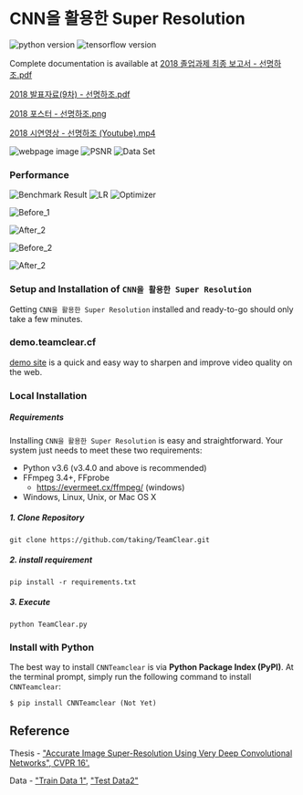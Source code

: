 # CNN을 활용한 Super Resolution

![python version](https://img.shields.io/badge/python-3.x-blue.svg)
![tensorflow version](https://img.shields.io/badge/tensorflow_gpu-1.8-blue.svg)

Complete documentation is available at
[2018 졸업과제 최종 보고서 - 선명하조.pdf](https://docs.google.com/gview?url=https://cl.ly/4892df/download/%EC%A1%B8%EC%97%85%EA%B3%BC%EC%A0%9C%20%EC%B5%9C%EC%A2%85%20%EB%B3%B4%EA%B3%A0%EC%84%9C%20-%20%EC%84%A0%EB%AA%85%ED%95%98%EC%A1%B0_.pdf&embedded=true)



[2018 발표자료(9차) - 선명하조.pdf](https://docs.google.com/gview?url=https://cl.ly/8bff1e/download/2018%EB%B0%9C%ED%91%9C%EC%9E%90%EB%A3%8C(9%EC%B0%A8)_35_%EC%84%A0%EB%AA%85%ED%95%98%EC%A1%B0.pdf&embedded=true)

[2018 포스터 - 선명하조.png](https://cl.ly/670a47/2018%20%EC%A1%B8%EC%97%85%EA%B3%BC%EC%A0%9C%20%ED%8F%AC%EC%8A%A4%ED%84%B0%20-%20%EC%84%A0%EB%AA%85%ED%95%98%EC%A1%B0.png)

[2018 시연영상 - 선명하조 (Youtube).mp4](https://youtu.be/62hgAvL6koc)



![webpage image](https://i.imgur.com/eBqHscf.png)
![PSNR](https://i.imgur.com/rFNKdxz.png)
![Data Set](https://i.imgur.com/xEwAZ4S.png)

### Performance
![Benchmark Result](https://i.imgur.com/YfzScjg.png)
![LR](https://i.imgur.com/CgyICT0.png)
![Optimizer](https://i.imgur.com/1zJDa6g.png)

![Before_1](https://i.imgur.com/1gwz49y.png)

![After_2](https://i.imgur.com/pA2VCqK.png)

![Before_2](https://i.imgur.com/hhXjl5o.png)

![After_2](https://i.imgur.com/0i7Yptw.png)

### Setup and Installation of `CNN을 활용한 Super Resolution`

Getting `CNN을 활용한 Super Resolution` installed and ready-to-go should only take a few minutes.

### demo.teamclear.cf

[demo site](https://demo.teamclear.cf) is a quick and easy way to sharpen and improve video quality on the web.

### Local Installation

##### Requirements

Installing `CNN을 활용한 Super Resolution` is easy and straightforward. Your system just needs to meet these two requirements:

* Python v3.6 (v3.4.0 and above is recommended)
* FFmpeg 3.4+, FFprobe
  * https://evermeet.cx/ffmpeg/ (windows)
* Windows, Linux, Unix, or Mac OS X

##### 1. Clone Repository

```
git clone https://github.com/taking/TeamClear.git
```
##### 2. install requirement

```
pip install -r requirements.txt
```
##### 3. Execute

```
python TeamClear.py
```


### Install with Python

The best way to install `CNNTeamclear` is via **Python Package Index (PyPI)**. At the terminal prompt, simply run the following command to install `CNNTeamclear`:

```
$ pip install CNNTeamclear (Not Yet)
```


## Reference
Thesis - ["Accurate Image Super-Resolution Using Very Deep Convolutional Networks", CVPR 16'.](http://cv.snu.ac.kr/research/VDSR/VDSR_CVPR2016.pdf)

Data - ["Train Data 1"](http://cv.snu.ac.kr/research/VDSR/train_data.zip),
["Test Data2"](http://cv.snu.ac.kr/research/VDSR/test_data.zip)
